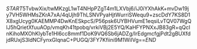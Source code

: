 $START$5TvbwXix/twMKzgL1wT4NHpPZgT4m1LXVbj6/iJ0iYXhAkK+mvDw19jy7VH5WHMsZKrA7xA/4qUjh9ThLSNVPyaHjtWurriSWequ9+zscDdY7KS8D1X8xgUcyg0KAEMMP4DwKnESkpcS/P56psk6UYBHVumE1eqsiLvTQV07WgQlJ5hQrietXfuuAOp/vmqKh41tpobq/vrkiVBj2E5YQ/KaHFYPNXxJB83gR+qQcInKihoMXOhKIybTe1Hl6cc8mmf1DoK9VQ6Sb6jADZg/IrEdgmcfgjPdt2gBUXfdjdRUxjS3ldNCFynxGlqnaC+PUGQ/3FY7Kfiini9M1WiIVg==$END$